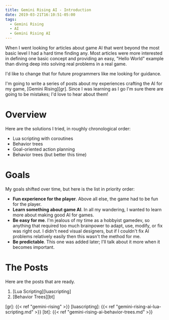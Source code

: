```yaml
---
title: Gemini Rising AI - Introduction
date: 2019-03-21T16:10:51-05:00
tags:
  - Gemini Rising
  - AI
  - Gemini Rising AI
---
```


When I went looking for articles about game AI that went beyond the most basic level I had a hard time finding any. Most articles were more interested in defining one basic concept and providing an easy, "Hello World" example than diving deep into solving real problems in a real game.

I'd like to change that for future programmers like me looking for guidance.

<!--more-->

I'm going to write a series of posts about my experiences crafting the AI for my game, [Gemini Rising][gr]. Since I was learning as I go I'm sure there are going to be mistakes; I'd love to hear about them!

# Overview

Here are the solutions I tried, in roughly chronological order:

   * Lua scripting with coroutines
   * Behavior trees
   * Goal-oriented action planning
   * Behavior trees (but better this time)

# Goals

My goals shifted over time, but here is the list in priority order:

   * **Fun experience for the player**. Above all else, the game had to be fun for the player.
   * **Learn something about game AI**. In all my wandering, I wanted to learn more about making good AI for games.
   * **Be easy for me**. I'm jealous of my time as a hobbyist gamedev, so anything that required too much brainpower to adapt, use, modify, or fix was right out. I didn't need visual designers, but if I couldn't fix AI problems relatively easily then this wasn't the method for me.
   * **Be predictable**. This one was added later; I'll talk about it more when it becomes important.

# The Posts

Here are the posts that are ready.

   1. [Lua Scripting][luascripting]
   2. [Behavior Trees][bt]


[gr]: {{< ref "gemini-rising" >}}
[luascripting]: {{< ref "gemini-rising-ai-lua-scripting.md" >}}
[bt]: {{< ref "gemini-rising-ai-behavior-trees.md" >}}
